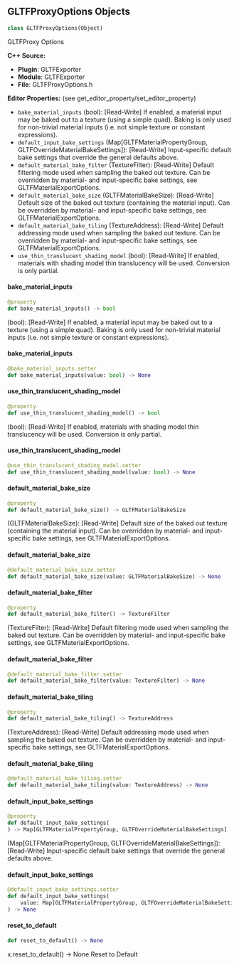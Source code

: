 ## GLTFProxyOptions Objects

```python
class GLTFProxyOptions(Object)
```

GLTFProxy Options

**C++ Source:**

- **Plugin**: GLTFExporter
- **Module**: GLTFExporter
- **File**: GLTFProxyOptions.h

**Editor Properties:** (see get_editor_property/set_editor_property)

- ``bake_material_inputs`` (bool):  [Read-Write] If enabled, a material input may be baked out to a texture (using a simple quad). Baking is only used for non-trivial material inputs (i.e. not simple texture or constant expressions).
- ``default_input_bake_settings`` (Map[GLTFMaterialPropertyGroup, GLTFOverrideMaterialBakeSettings]):  [Read-Write] Input-specific default bake settings that override the general defaults above.
- ``default_material_bake_filter`` (TextureFilter):  [Read-Write] Default filtering mode used when sampling the baked out texture. Can be overridden by material- and input-specific bake settings, see GLTFMaterialExportOptions.
- ``default_material_bake_size`` (GLTFMaterialBakeSize):  [Read-Write] Default size of the baked out texture (containing the material input). Can be overridden by material- and input-specific bake settings, see GLTFMaterialExportOptions.
- ``default_material_bake_tiling`` (TextureAddress):  [Read-Write] Default addressing mode used when sampling the baked out texture. Can be overridden by material- and input-specific bake settings, see GLTFMaterialExportOptions.
- ``use_thin_translucent_shading_model`` (bool):  [Read-Write] If enabled, materials with shading model thin translucency will be used. Conversion is only partial.

<a id="unreal.GLTFProxyOptions.bake_material_inputs"></a>

#### bake_material_inputs

```python
@property
def bake_material_inputs() -> bool
```

(bool):  [Read-Write] If enabled, a material input may be baked out to a texture (using a simple quad). Baking is only used for non-trivial material inputs (i.e. not simple texture or constant expressions).

<a id="unreal.GLTFProxyOptions.bake_material_inputs"></a>

#### bake_material_inputs

```python
@bake_material_inputs.setter
def bake_material_inputs(value: bool) -> None
```

<a id="unreal.GLTFProxyOptions.use_thin_translucent_shading_model"></a>

#### use_thin_translucent_shading_model

```python
@property
def use_thin_translucent_shading_model() -> bool
```

(bool):  [Read-Write] If enabled, materials with shading model thin translucency will be used. Conversion is only partial.

<a id="unreal.GLTFProxyOptions.use_thin_translucent_shading_model"></a>

#### use_thin_translucent_shading_model

```python
@use_thin_translucent_shading_model.setter
def use_thin_translucent_shading_model(value: bool) -> None
```

<a id="unreal.GLTFProxyOptions.default_material_bake_size"></a>

#### default_material_bake_size

```python
@property
def default_material_bake_size() -> GLTFMaterialBakeSize
```

(GLTFMaterialBakeSize):  [Read-Write] Default size of the baked out texture (containing the material input). Can be overridden by material- and input-specific bake settings, see GLTFMaterialExportOptions.

<a id="unreal.GLTFProxyOptions.default_material_bake_size"></a>

#### default_material_bake_size

```python
@default_material_bake_size.setter
def default_material_bake_size(value: GLTFMaterialBakeSize) -> None
```

<a id="unreal.GLTFProxyOptions.default_material_bake_filter"></a>

#### default_material_bake_filter

```python
@property
def default_material_bake_filter() -> TextureFilter
```

(TextureFilter):  [Read-Write] Default filtering mode used when sampling the baked out texture. Can be overridden by material- and input-specific bake settings, see GLTFMaterialExportOptions.

<a id="unreal.GLTFProxyOptions.default_material_bake_filter"></a>

#### default_material_bake_filter

```python
@default_material_bake_filter.setter
def default_material_bake_filter(value: TextureFilter) -> None
```

<a id="unreal.GLTFProxyOptions.default_material_bake_tiling"></a>

#### default_material_bake_tiling

```python
@property
def default_material_bake_tiling() -> TextureAddress
```

(TextureAddress):  [Read-Write] Default addressing mode used when sampling the baked out texture. Can be overridden by material- and input-specific bake settings, see GLTFMaterialExportOptions.

<a id="unreal.GLTFProxyOptions.default_material_bake_tiling"></a>

#### default_material_bake_tiling

```python
@default_material_bake_tiling.setter
def default_material_bake_tiling(value: TextureAddress) -> None
```

<a id="unreal.GLTFProxyOptions.default_input_bake_settings"></a>

#### default_input_bake_settings

```python
@property
def default_input_bake_settings(
) -> Map[GLTFMaterialPropertyGroup, GLTFOverrideMaterialBakeSettings]
```

(Map[GLTFMaterialPropertyGroup, GLTFOverrideMaterialBakeSettings]):  [Read-Write] Input-specific default bake settings that override the general defaults above.

<a id="unreal.GLTFProxyOptions.default_input_bake_settings"></a>

#### default_input_bake_settings

```python
@default_input_bake_settings.setter
def default_input_bake_settings(
    value: Map[GLTFMaterialPropertyGroup, GLTFOverrideMaterialBakeSettings]
) -> None
```

<a id="unreal.GLTFProxyOptions.reset_to_default"></a>

#### reset_to_default

```python
def reset_to_default() -> None
```

x.reset_to_default() -> None
Reset to Default

<a id="unreal.GLTFMaterialExportOptions"></a>